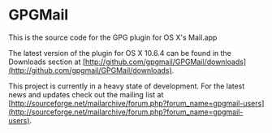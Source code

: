 # GPGMail

This is the source code for the GPG plugin for OS X's Mail.app

The latest version of the plugin for OS X 10.6.4 can be found in the Downloads
section at [http://github.com/gpgmail/GPGMail/downloads](http://github.com/gpgmail/GPGMail/downloads).

This project is currently in a heavy state of development.  For the latest
news and updates check out the mailing list at [http://sourceforge.net/mailarchive/forum.php?forum_name=gpgmail-users](http://sourceforge.net/mailarchive/forum.php?forum_name=gpgmail-users).
